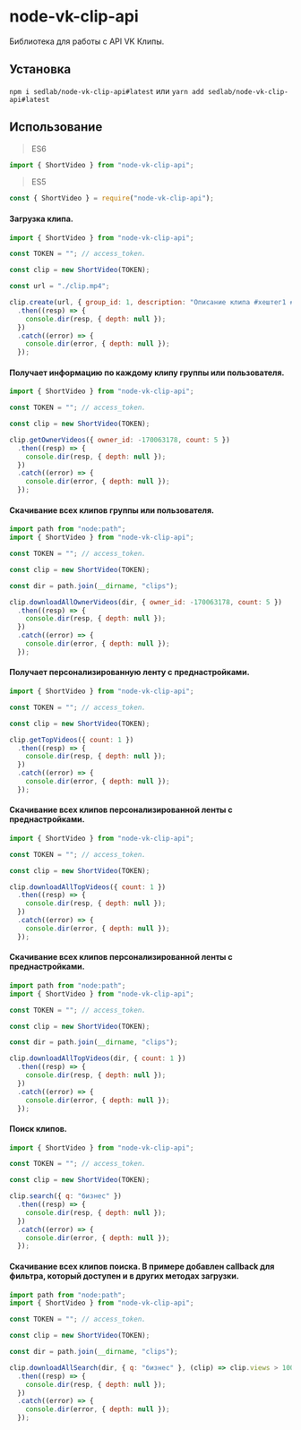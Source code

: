 # node-vk-clip-api

Библиотека для работы с API VK Клипы.

## Установка

`npm i sedlab/node-vk-clip-api#latest` или `yarn add sedlab/node-vk-clip-api#latest`

## Использование

> ES6

```js
import { ShortVideo } from "node-vk-clip-api";
```

> ES5

```js
const { ShortVideo } = require("node-vk-clip-api");
```

#### Загрузка клипа.

```js
import { ShortVideo } from "node-vk-clip-api";

const TOKEN = ""; // access_token.

const clip = new ShortVideo(TOKEN);

const url = "./clip.mp4";

clip.create(url, { group_id: 1, description: "Описание клипа #хештег1 #хештег2", wallpost: 1 })
  .then((resp) => {
    console.dir(resp, { depth: null });
  })
  .catch((error) => {
    console.dir(error, { depth: null });
  });
```

#### Получает информацию по каждому клипу группы или пользователя.

```js
import { ShortVideo } from "node-vk-clip-api";

const TOKEN = ""; // access_token.

const clip = new ShortVideo(TOKEN);

clip.getOwnerVideos({ owner_id: -170063178, count: 5 })
  .then((resp) => {
    console.dir(resp, { depth: null });
  })
  .catch((error) => {
    console.dir(error, { depth: null });
  });
```

#### Скачивание всех клипов группы или пользователя.

```js
import path from "node:path";
import { ShortVideo } from "node-vk-clip-api";

const TOKEN = ""; // access_token.

const clip = new ShortVideo(TOKEN);

const dir = path.join(__dirname, "clips");

clip.downloadAllOwnerVideos(dir, { owner_id: -170063178, count: 5 })
  .then((resp) => {
    console.dir(resp, { depth: null });
  })
  .catch((error) => {
    console.dir(error, { depth: null });
  });
```

#### Получает персонализированную ленту с преднастройками.

```js
import { ShortVideo } from "node-vk-clip-api";

const TOKEN = ""; // access_token.

const clip = new ShortVideo(TOKEN);

clip.getTopVideos({ count: 1 })
  .then((resp) => {
    console.dir(resp, { depth: null });
  })
  .catch((error) => {
    console.dir(error, { depth: null });
  });
```

#### Скачивание всех клипов персонализированной ленты с преднастройками.

```js
import { ShortVideo } from "node-vk-clip-api";

const TOKEN = ""; // access_token.

const clip = new ShortVideo(TOKEN);

clip.downloadAllTopVideos({ count: 1 })
  .then((resp) => {
    console.dir(resp, { depth: null });
  })
  .catch((error) => {
    console.dir(error, { depth: null });
  });
```

#### Скачивание всех клипов персонализированной ленты с преднастройками.

```js
import path from "node:path";
import { ShortVideo } from "node-vk-clip-api";

const TOKEN = ""; // access_token.

const clip = new ShortVideo(TOKEN);

const dir = path.join(__dirname, "clips");

clip.downloadAllTopVideos(dir, { count: 1 })
  .then((resp) => {
    console.dir(resp, { depth: null });
  })
  .catch((error) => {
    console.dir(error, { depth: null });
  });
```

#### Поиск клипов.

```js
import { ShortVideo } from "node-vk-clip-api";

const TOKEN = ""; // access_token.

const clip = new ShortVideo(TOKEN);

clip.search({ q: "бизнес" })
  .then((resp) => {
    console.dir(resp, { depth: null });
  })
  .catch((error) => {
    console.dir(error, { depth: null });
  });
```

#### Скачивание всех клипов поиска. В примере добавлен callback для фильтра, который доступен и в других методах загрузки.

```js
import path from "node:path";
import { ShortVideo } from "node-vk-clip-api";

const TOKEN = ""; // access_token.

const clip = new ShortVideo(TOKEN);

const dir = path.join(__dirname, "clips");

clip.downloadAllSearch(dir, { q: "бизнес" }, (clip) => clip.views > 10000 && clip.likes.count > 1000 && clip.comments > 10)
  .then((resp) => {
    console.dir(resp, { depth: null });
  })
  .catch((error) => {
    console.dir(error, { depth: null });
  });
```